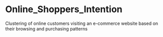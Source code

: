 # Online_Shoppers_Intention
Clustering of online customers visiting an e-commerce website based on their browsing and purchasing patterns 
